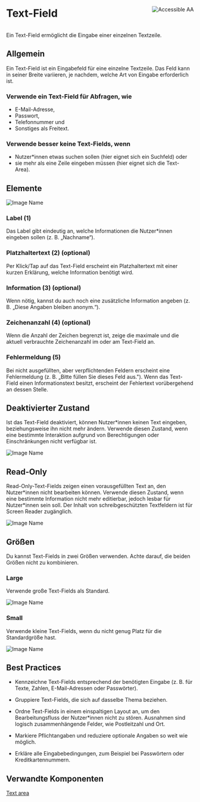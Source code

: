 <div style="display: inline-flex; align-items: center; justify-content: space-between; width: 100%;">
    <h1>Text-Field</h1>
    <img src="assets/aa.png" alt="Accessible AA" />
</div>

Ein Text-Field ermöglicht die Eingabe einer einzelnen Textzeile.

## Allgemein

Ein Text-Field ist ein Eingabefeld für eine einzelne Textzeile. Das Feld kann in seiner Breite variieren, je nachdem, welche Art von Eingabe erforderlich ist.

### Verwende ein Text-Field für Abfragen, wie

- E-Mail-Adresse,
- Passwort,
- Telefonnummer und
- Sonstiges als Freitext.

### Verwende besser keine Text-Fields, wenn

- Nutzer\*innen etwas suchen sollen (hier eignet sich ein Suchfeld) oder
- sie mehr als eine Zeile eingeben müssen (hier eignet sich die Text-Area).

## Elemente

![Image Name](assets/3_components/text-input/input-field-elements.png)

### Label (1)

Das Label gibt eindeutig an, welche Informationen die Nutzer\*innen eingeben sollen (z. B. „Nachname“).

### Platzhaltertext (2) (optional)

Per Klick/Tap auf das Text-Field erscheint ein Platzhaltertext mit einer kurzen Erklärung, welche Information benötigt wird.

### Information (3) (optional)

Wenn nötig, kannst du auch noch eine zusätzliche Information angeben (z. B. „Diese Angaben bleiben anonym.“).

### Zeichenanzahl (4) (optional)

Wenn die Anzahl der Zeichen begrenzt ist, zeige die maximale und die aktuell verbrauchte Zeichenanzahl im oder am Text-Field an.

### Fehlermeldung (5)

Bei nicht ausgefüllten, aber verpflichtenden Feldern erscheint eine Fehlermeldung (z. B. „Bitte füllen Sie dieses Feld aus."). Wenn das Text-Field einen Informationstext besitzt, erscheint der Fehlertext vorübergehend an dessen Stelle.

## Deaktivierter Zustand

Ist das Text-Field deaktiviert, können Nutzer\*innen keinen Text eingeben, beziehungsweise ihn nicht mehr ändern. Verwende diesen Zustand, wenn eine bestimmte Interaktion aufgrund von Berechtigungen oder Einschränkungen nicht verfügbar ist.

![Image Name](assets/3_components/text-input/input_disabled.png)

## Read-Only

Read-Only-Text-Fields zeigen einen vorausgefüllten Text an, den Nutzer\*innen nicht bearbeiten können. Verwende diesen Zustand, wenn eine bestimmte Information nicht mehr editierbar, jedoch lesbar für Nutzer\*innen sein soll. Der Inhalt von schreibgeschützten Textfeldern ist für Screen Reader zugänglich.

![Image Name](assets/3_components/text-input/text-field-read-only.png)

## Größen

Du kannst Text-Fields in zwei Größen verwenden. Achte darauf, die beiden Größen nicht zu kombinieren.

### Large

Verwende große Text-Fields als Standard.

![Image Name](assets/3_components/text-input/input-field-large.png)

### Small

Verwende kleine Text-Fields, wenn du nicht genug Platz für die Standardgröße hast.

![Image Name](assets/3_components/text-input/input-field-small.png)

## Best Practices

- Kennzeichne Text-Fields entsprechend der benötigten Eingabe (z. B. für Texte, Zahlen, E-Mail-Adressen oder Passwörter).

- Gruppiere Text-Fields, die sich auf dasselbe Thema beziehen.

- Ordne Text-Fields in einem einspaltigen Layout an, um den Bearbeitungsfluss der Nutzer\*innen nicht zu stören. Ausnahmen sind logisch zusammenhängende Felder, wie Postleitzahl und Ort.

- Markiere Pflichtangaben und reduziere optionale Angaben so weit wie möglich.

- Erkläre alle Eingabebedingungen, zum Beispiel bei Passwörtern oder Kreditkartennummern.

## Verwandte Komponenten

<a href="?path=/usage/components-text-area--standard">Text area</a>
